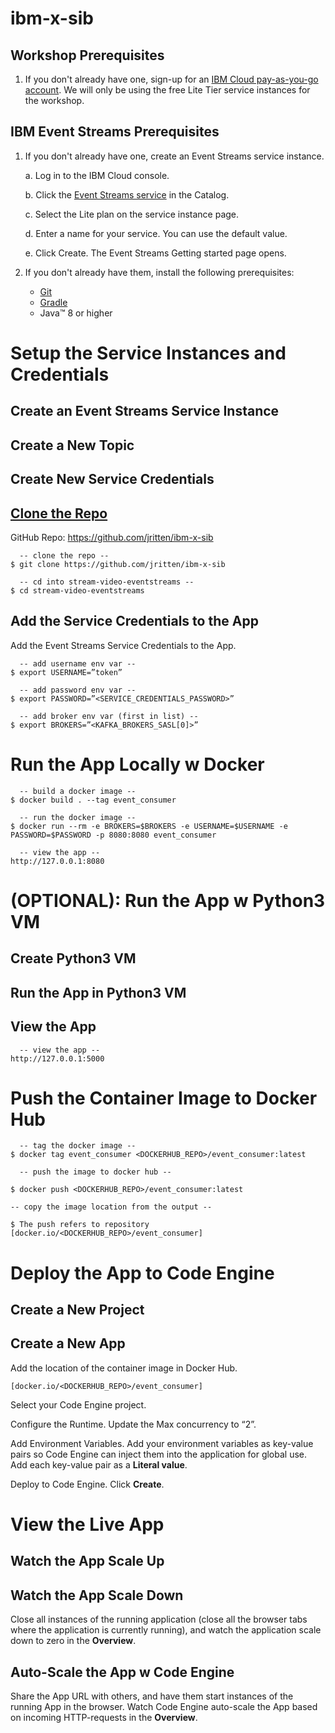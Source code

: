 # ibm-x-sib

## Workshop Prerequisites

1.  If you don't already have one, sign-up for an [IBM Cloud pay-as-you-go account](). We will only be using the free Lite Tier service instances for the workshop.

## IBM Event Streams Prerequisites

1. If you don't already have one, create an Event Streams service instance.

    a. Log in to the IBM Cloud console.

    b. Click the [Event Streams service](https://cloud.ibm.com/catalog/event-streams) in the Catalog.

    c. Select the Lite plan on the service instance page.

    d. Enter a name for your service. You can use the default value.

    e. Click Create. The Event Streams Getting started page opens.


2. If you don't already have them, install the following prerequisites:

    - [Git](https://git-scm.com/)
    - [Gradle](https://gradle.org/)
    - Java™ 8 or higher


# Setup the Service Instances and Credentials

## Create an Event Streams Service Instance

## Create a New Topic

## Create New Service Credentials


## [Clone the Repo](https://github.com/jritten/ibm-x-sib)

GitHub Repo: https://github.com/jritten/ibm-x-sib

```
  -- clone the repo --
$ git clone https://github.com/jritten/ibm-x-sib

  -- cd into stream-video-eventstreams --
$ cd stream-video-eventstreams
```


## Add the Service Credentials to the App

Add the Event Streams Service Credentials to the App.

```
  -- add username env var --
$ export USERNAME=”token”

  -- add password env var --
$ export PASSWORD=”<SERVICE_CREDENTIALS_PASSWORD>”

  -- add broker env var (first in list) --
$ export BROKERS=”<KAFKA_BROKERS_SASL[0]>”
```


# Run the App Locally w Docker

```
  -- build a docker image --
$ docker build . --tag event_consumer

  -- run the docker image --
$ docker run --rm -e BROKERS=$BROKERS -e USERNAME=$USERNAME -e PASSWORD=$PASSWORD -p 8080:8080 event_consumer

  -- view the app --
http://127.0.0.1:8080
```


# (OPTIONAL): Run the App w Python3 VM

## Create Python3 VM

## Run the App in Python3 VM

## View the App

```
  -- view the app --
http://127.0.0.1:5000
```


# Push the Container Image to Docker Hub

```
  -- tag the docker image --
$ docker tag event_consumer <DOCKERHUB_REPO>/event_consumer:latest

  -- push the image to docker hub --

$ docker push <DOCKERHUB_REPO>/event_consumer:latest

-- copy the image location from the output --

$ The push refers to repository [docker.io/<DOCKERHUB_REPO>/event_consumer]
```


# Deploy the App to Code Engine

## Create a New Project

## Create a New App

Add the location of the container image in Docker Hub.
```
[docker.io/<DOCKERHUB_REPO>/event_consumer]
```

Select your Code Engine project.

Configure the Runtime.
Update the Max concurrency to “2”.

Add Environment Variables.
Add your environment variables as key-value pairs so Code Engine can inject them into the application for global use.
Add each key-value pair as a **Literal value**.

Deploy to Code Engine.
Click **Create**.


# View the Live App

## Watch the App Scale Up

## Watch the App Scale Down

Close all instances of the running application (close all the browser tabs where the application is currently running), and watch the application scale down to zero in the **Overview**.


## Auto-Scale the App w Code Engine

Share the App URL with others, and have them start instances of the running App in the browser. Watch Code Engine auto-scale the App based on incoming HTTP-requests in the **Overview**.


